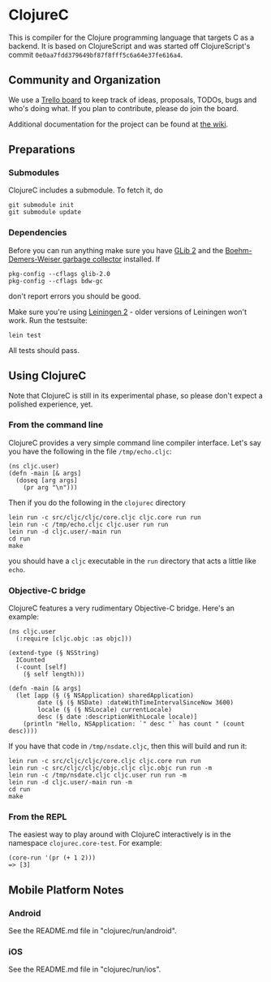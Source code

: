 # ClojureC

This is compiler for the Clojure programming language that targets C as a backend.  It is based on ClojureScript and was started off ClojureScript's commit `0e0aa7fdd379649bf87f8fff5c6a64e37fe616a4`.

## Community and Organization

We use a [Trello board](https://trello.com/board/clojurec/500e79c3b8ec5a3d7f1786d1) to keep track of ideas, proposals, TODOs, bugs and who's doing what.  If you plan to contribute, please do join the board.

Additional documentation for the project can be found at [the wiki](https://github.com/schani/clojurec/wiki).

## Preparations

### Submodules

ClojureC includes a submodule.  To fetch it, do

    git submodule init
    git submodule update

### Dependencies

Before you can run anything make sure you have [GLib 2](http://developer.gnome.org/glib/) and the [Boehm-Demers-Weiser garbage collector](http://www.hpl.hp.com/personal/Hans_Boehm/gc/) installed.  If

    pkg-config --cflags glib-2.0
    pkg-config --cflags bdw-gc

don't report errors you should be good.

Make sure you're using [Leiningen 2](https://github.com/technomancy/leiningen/) - older versions of Leiningen won't work.  Run the testsuite:

    lein test

All tests should pass.

## Using ClojureC

Note that ClojureC is still in its experimental phase, so please don't expect a polished experience, yet.

### From the command line

ClojureC provides a very simple command line compiler interface.  Let's say you have the following in the file `/tmp/echo.cljc`:

    (ns cljc.user)
    (defn -main [& args]
      (doseq [arg args]
        (pr arg "\n")))

Then if you do the following in the `clojurec` directory

    lein run -c src/cljc/cljc/core.cljc cljc.core run run
    lein run -c /tmp/echo.cljc cljc.user run run
	lein run -d cljc.user/-main run
    cd run
    make

you should have a `cljc` executable in the `run` directory that acts a little like `echo`.

### Objective-C bridge

ClojureC features a very rudimentary Objective-C bridge.  Here's an example:

    (ns cljc.user
      (:require [cljc.objc :as objc]))

    (extend-type (§ NSString)
      ICounted
      (-count [self]
        (§ self length)))

    (defn -main [& args]
      (let [app (§ (§ NSApplication) sharedApplication)
            date (§ (§ NSDate) :dateWithTimeIntervalSinceNow 3600)
            locale (§ (§ NSLocale) currentLocale)
            desc (§ date :descriptionWithLocale locale)]
        (println "Hello, NSApplication: `" desc "` has count " (count desc))))

If you have that code in `/tmp/nsdate.cljc`, then this will build and run it:

    lein run -c src/cljc/cljc/core.cljc cljc.core run run
    lein run -c src/cljc/cljc/objc.cljc cljc.objc run run -m
    lein run -c /tmp/nsdate.cljc cljc.user run run -m
	lein run -d cljc.user/-main run -m
	cd run
	make

### From the REPL

The easiest way to play around with ClojureC interactively is in the namespace `clojurec.core-test`.  For example:

    (core-run '(pr (+ 1 2)))
    => [3]

## Mobile Platform Notes

### Android
  See the README.md file in "clojurec/run/android".

### iOS
  See the README.md file in "clojurec/run/ios".
